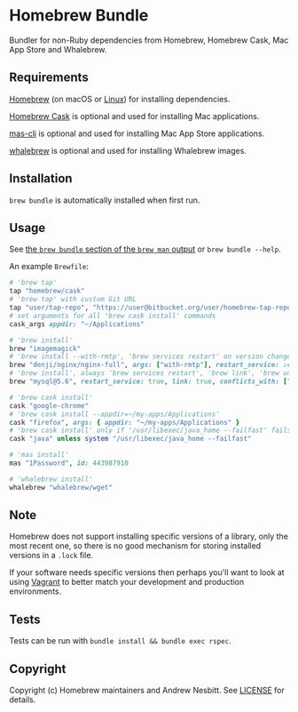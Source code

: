 # Homebrew Bundle

Bundler for non-Ruby dependencies from Homebrew, Homebrew Cask, Mac App Store and Whalebrew.

## Requirements

[Homebrew](https://github.com/Homebrew/brew) (on macOS or [Linux](https://docs.brew.sh/Homebrew-on-Linux)) for installing dependencies.

[Homebrew Cask](https://github.com/Homebrew/homebrew-cask) is optional and used for installing Mac applications.

[mas-cli](https://github.com/mas-cli/mas) is optional and used for installing Mac App Store applications.

[whalebrew](https://github.com/whalebrew/whalebrew) is optional and used for installing Whalebrew images.

## Installation

`brew bundle` is automatically installed when first run.

## Usage

See [the `brew bundle` section of the `brew man` output](https://docs.brew.sh/Manpage#bundle-subcommand) or `brew bundle --help`.

An example `Brewfile`:

```ruby
# 'brew tap'
tap "homebrew/cask"
# 'brew tap' with custom Git URL
tap "user/tap-repo", "https://user@bitbucket.org/user/homebrew-tap-repo.git"
# set arguments for all 'brew cask install' commands
cask_args appdir: "~/Applications"

# 'brew install'
brew "imagemagick"
# 'brew install --with-rmtp', 'brew services restart' on version changes
brew "denji/nginx/nginx-full", args: ["with-rmtp"], restart_service: :changed
# 'brew install', always 'brew services restart', 'brew link', 'brew unlink mysql' (if it is installed)
brew "mysql@5.6", restart_service: true, link: true, conflicts_with: ["mysql"]

# 'brew cask install'
cask "google-chrome"
# 'brew cask install --appdir=~/my-apps/Applications'
cask "firefox", args: { appdir: "~/my-apps/Applications" }
# 'brew cask install' only if '/usr/libexec/java_home --failfast' fails
cask "java" unless system "/usr/libexec/java_home --failfast"

# 'mas install'
mas "1Password", id: 443987910

# 'whalebrew install'
whalebrew "whalebrew/wget"
```

## Note

Homebrew does not support installing specific versions of a library, only the most recent one, so there is no good mechanism for storing installed versions in a `.lock` file.

If your software needs specific versions then perhaps you'll want to look at using [Vagrant](https://vagrantup.com/) to better match your development and production environments.

## Tests

Tests can be run with `bundle install && bundle exec rspec`.

## Copyright

Copyright (c) Homebrew maintainers and Andrew Nesbitt. See [LICENSE](https://github.com/Homebrew/homebrew-bundle/blob/master/LICENSE) for details.
